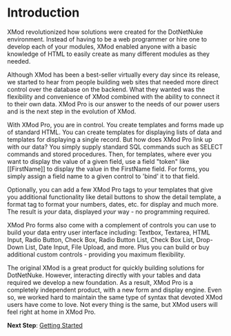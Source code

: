 # Introduction

XMod revolutionized how solutions were created for the DotNetNuke environment. Instead of having to be a web programmer or hire one to develop each of your modules, XMod enabled anyone with a basic knowledge of HTML to easily create as many different modules as they needed.

Although XMod has been a best-seller virtually every day since its release, we started to hear from people building web sites that needed more direct control over the database on the backend. What they wanted was the flexibility and convenience of XMod combined with the ability to connect it to their own data. XMod Pro is our answer to the needs of our power users and is the next step in the evolution of XMod.

With XMod Pro, you are in control. You create templates and forms made up of standard HTML. You can create templates for displaying lists of data and templates for displaying a single record. But how does XMod Pro link up with our data? You simply supply standard SQL commands such as SELECT commands and stored procedures. Then, for templates, where ever you want to display the value of a given field, use a field "token" like [[FirstName]] to display the value in the FirstName field. For forms, you simply assign a field name to a given control to 'bind' it to that field.

Optionally, you can add a few XMod Pro tags to your templates that give you additional functionality like detail buttons to show the detail template, a format tag to format your numbers, dates, etc. for display and much more. The result is *your* data, displayed *your* way - no programming required.

XMod Pro forms also come with a complement of controls you can use to build your data entry user interface including: Textbox, Textarea, HTML Input, Radio Button, Check Box, Radio Button List, Check Box List, Drop-Down List, Date Input, File Upload, and more. Plus you can build or buy additional custom controls - providing you maximum flexibility.

The original XMod is a great product for quickly building solutions for DotNetNuke. However, interacting directly with your tables and data required we develop a new foundation. As a result, XMod Pro is a completely independent product, with a new form and display engine. Even so, we worked hard to maintain the same type of syntax that devoted XMod users have come to love. Not every thing is the same, but XMod users will feel right at home in XMod Pro.

**Next Step**: [Getting Started](getting-started.md)